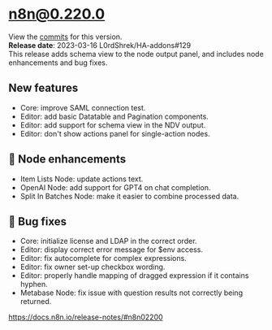 # n8n@0.220.0
View the [commits](https://github.com/n8n-io/n8n/compare/n8n@0.219.1...n8n@0.220.0) for this version.  
**Release date**: 2023-03-16 L0rdShrek/HA-addons#129  
This release adds schema view to the node output panel, and includes node enhancements and bug fixes.  


## New features
- Core: improve SAML connection test.
- Editor: add basic Datatable and Pagination components.
- Editor: add support for schema view in the NDV output.
- Editor: don't show actions panel for single-action nodes.

## 🧰 Node enhancements
- Item Lists Node: update actions text.
- OpenAI Node: add support for GPT4 on chat completion.
- Split In Batches Node: make it easier to combine processed data.

## 🐛 Bug fixes
- Core: initialize license and LDAP in the correct order.
- Editor: display correct error message for $env access.
- Editor: fix autocomplete for complex expressions.
- Editor: fix owner set-up checkbox wording.
- Editor: properly handle mapping of dragged expression if it contains hyphen.
- Metabase Node: fix issue with question results not correctly being returned.


https://docs.n8n.io/release-notes/#n8n02200